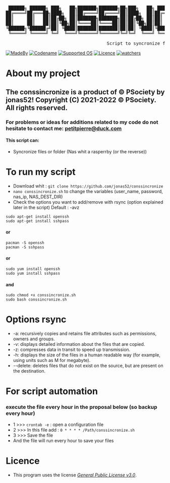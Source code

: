 <pre>    

 ██████╗ ██████╗ ███╗   ██╗███████╗███████╗██╗███╗   ██╗ ██████╗██████╗  ██████╗ ███╗   ██╗██╗███████╗███████╗
██╔════╝██╔═══██╗████╗  ██║██╔════╝██╔════╝██║████╗  ██║██╔════╝██╔══██╗██╔═══██╗████╗  ██║██║╚══███╔╝██╔════╝ 
██║     ██║   ██║██╔██╗ ██║███████╗███████╗██║██╔██╗ ██║██║     ██████╔╝██║   ██║██╔██╗ ██║██║  ███╔╝ █████╗  
██║     ██║   ██║██║╚██╗██║╚════██║╚════██║██║██║╚██╗██║██║     ██╔══██╗██║   ██║██║╚██╗██║██║ ███╔╝  ██╔══╝  
╚██████╗╚██████╔╝██║ ╚████║███████║███████║██║██║ ╚████║╚██████╗██║  ██║╚██████╔╝██║ ╚████║██║███████╗███████╗
 ╚═════╝ ╚═════╝ ╚═╝  ╚═══╝╚══════╝╚══════╝╚═╝╚═╝  ╚═══╝ ╚═════╝╚═╝  ╚═╝ ╚═════╝ ╚═╝  ╚═══╝╚═╝╚══════╝╚══════╝             
                                                                                                 
                                      Script to syncronize files
</pre>
[![MadeBy](https://img.shields.io/badge/Made%20by-Jonas%20Petitpierre-informational)](https://github.com/jonas52)
[![Codename](https://img.shields.io/badge/Codename-jonas52-informational)](https://github.com/jonas52)
[![Supported OS](https://img.shields.io/badge/Supported%20OS-Linux-brightgreen)]()
[![Licence](https://img.shields.io/badge/License-GNU%20GPL--3.0-important)](https://github.com/jonas52/conssincronize/blob/main/LICENSE)
[![watchers](https://img.shields.io/github/watchers/jonas52/conssincronize)]()

# About my project
## The conssincronize is a product of © PSociety by jonas52! Copyright (C) 2021-2022 © PSociety. All rights reserved.
### For problems or ideas for additions related to my code do not hesitate to contact me: petitpierre@duck.com
#### This script can:
- Syncronize files or folder (Nas whit a rasperrby (or the reverse))
# To run my script
- Download whit : ```git clone https://github.com/jonas52/conssincronize```
- ```nano conssincronize.sh``` to change the variables (user_name, password, nas_ip, NAS_DEST_DIR)
- Check the options you want to add/remove with rsync (option explained later in the script) Default : -avz
```
sudo apt-get install openssh
sudo apt-get install sshpass
```
#### or
```
pacman -S openssh
pacman -S sshpass
``` 
#### or
```
sudo yum install openssh
sudo yum install sshpass
```
#### and
```
sudo chmod +x conssincronize.sh
sudo bash conssincronize.sh
```
# Options rsync
- -a: recursively copies and retains file attributes such as permissions, owners and groups.
- -v: displays detailed information about the files that are copied.
- -z: compresses data in transit to speed up transmission.
- -h: displays the size of the files in a human readable way (for example, using units such as M for megabyte).
- --delete: deletes files that do not exist on the source, but are present on the destination.
# For script automation
### execute the file every hour in the proposal below (so backup every hour)
- 1 >>> ```crontab -e``` : open a configuration file
- 2 >>> In this file add : ```0 * * * * /Path/conssincronize.sh```
- 3 >>> Save the file 
- And the file will run every hour to save your files
# Licence
- This program uses the license _[General Public License v3.0](https://github.com/jonas52/convertisso/blob/main/LICENSE)_.
